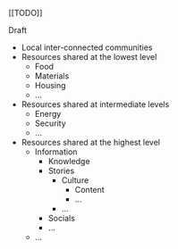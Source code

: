 [[TODO]]

Draft

- Local inter-connected communities
- Resources shared at the lowest level
	- Food
	- Materials
	- Housing
	- ...
- Resources shared at intermediate levels
	- Energy
	- Security
	- ...
- Resources shared at the highest level
	- Information
		- Knowledge
		- Stories
			- Culture
				- Content
				- ...
			- ...
		- Socials
		- ...
	- ...
